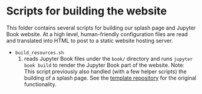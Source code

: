 # Scripts for building the website

This folder contains several scripts for building our splash page and Jupyter Book website. At a high level, human-friendly configuration files are read and translated into HTML to post to a static website hosting server.

* `build_resources.sh`
  1. reads Jupyter Book files under the `book/` directory and runs `jupyter book build` to render the Jupyter Book part of the website.
  Note: This script previously also handled (with a few helper scripts) the building of a splash page.
  See the [template repository](https://github.com/uwhackweek/jupyterbook-template) for the original functionality.